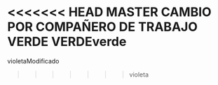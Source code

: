 <<<<<<< HEAD
MASTER
CAMBIO POR COMPAÑERO DE TRABAJO
VERDE
VERDEverde
=======
violetaModificado
>>>>>>> violeta
